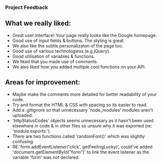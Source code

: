 ### Project Feedback 

## What we really liked:
*  Great user interface! Your page really looks like the Google homepage. 
*  Good use of input fields & buttons. The styling is great. 
*  We also like the subtle personalizaton of the page too. 
*  Good use of various technologiess (e.g jQuery).
*  Good utilisation of variables & functions.
*  We liked that you made use of comments.
*  We also liked how you added multiple cool functions on your API.

## Areas for improvement:
* Maybe make the comments more detailed for better readability of your code.
* Try and format the HTML & CSS with spacing so its easier to read.
* Add a .gitignore so that unnecessary 'node_modules' modules aren't uploaded.
* 'httpStatusCodes' objects seems unnecessary as it hasn't been used elsewhere in code & in other files so unsure why it was exported (re: 'module.exports:').
* There are two functions called 'randomFont()' which was slightly confusing.
* RE:'form.addEventListener('click', getFeelingLucky)', could've added 'document.getElementById("form")' to link the event listener as the variable 'form' was not declared.
